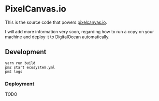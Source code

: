 # PixelCanvas.io

This is the source code that powers [pixelcanvas.io](http://www.pixelcanvas.io).

I will add more information very soon, regarding how to run a copy on your machine and deploy it to DigitalOcean automatically.




## Development
```
yarn run build
pm2 start ecosystem.yml
pm2 logs
```

### Deployment

TODO
